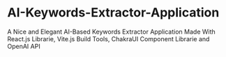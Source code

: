 # AI-Keywords-Extractor-Application
A Nice and Elegant AI-Based Keywords Extractor Application Made With React.js Librarie, Vite.js Build Tools, ChakraUI Component Librarie and OpenAI API
